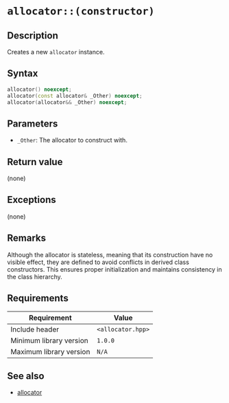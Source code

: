 # `allocator::(constructor)`

## Description

Creates a new `allocator` instance.

## Syntax

```cpp
allocator() noexcept;
allocator(const allocator& _Other) noexcept;
allocator(allocator&& _Other) noexcept;
```

## Parameters

* `_Other`: The allocator to construct with.

## Return value

(none)

## Exceptions

(none)

## Remarks

Although the allocator is stateless, meaning that its construction have no visible effect, they are defined to avoid conflicts in derived class 
constructors. This ensures proper initialization and maintains consistency in the class hierarchy.

## Requirements

| Requirement             | Value             |
|-------------------------|-------------------|
| Include header          | `<allocator.hpp>` |
| Minimum library version | `1.0.0`           |
| Maximum library version | `N/A`             |

## See also

- [allocator](allocator.md)